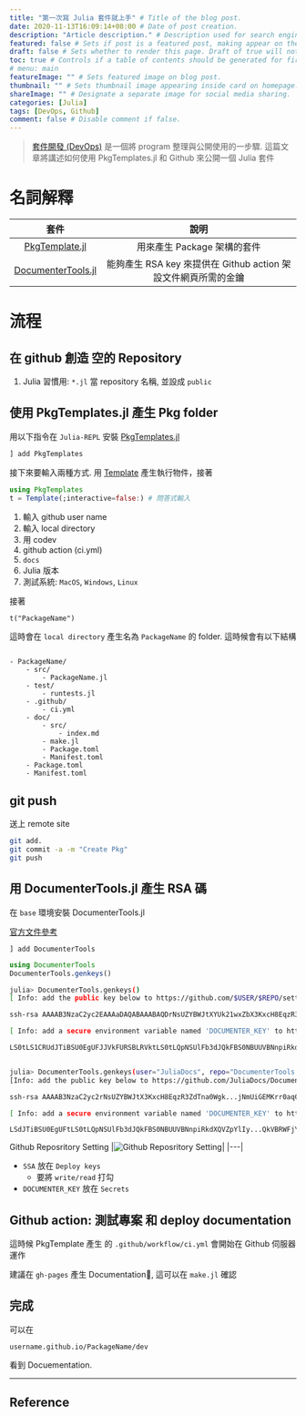 ```yaml
---
title: "第一次寫 Julia 套件就上手" # Title of the blog post.
date: 2020-11-13T16:09:14+08:00 # Date of post creation.
description: "Article description." # Description used for search engine.
featured: false # Sets if post is a featured post, making appear on the home page side bar.
draft: false # Sets whether to render this page. Draft of true will not be rendered.
toc: true # Controls if a table of contents should be generated for first-level links automatically.
# menu: main
featureImage: "" # Sets featured image on blog post.
thumbnail: "" # Sets thumbnail image appearing inside card on homepage.
shareImage: "" # Designate a separate image for social media sharing.
categories: [Julia]
tags: [DevOps, Github]
comment: false # Disable comment if false.
---
```


> [套件開發 (DevOps)](https://en.wikipedia.org/wiki/DevOps) 是一個將 program 整理與公開使用的一步驟. 這篇文章將講述如何使用 PkgTemplates.jl 和 Github 來公開一個 Julia 套件

<!--more-->

# 名詞解釋

|套件|說明|
|:---:|:---:|
|[PkgTemplate.jl](https://github.com/invenia/PkgTemplates.jl)|  用來產生 Package 架構的套件 |
|[DocumenterTools.jl](https://github.com/JuliaDocs/DocumenterTools.jl)|能夠產生 RSA key 來提供在 Github action 架設文件網頁所需的金鑰|

# 流程

## 在 github 創造 空的 Repository

1. Julia 習慣用: `*.jl` 當 repository 名稱, 並設成 `public`

## 使用 PkgTemplates.jl 產生 Pkg folder 

用以下指令在 `Julia-REPL` 安裝 [PkgTemplates.jl](https://github.com/invenia/PkgTemplates.jl)

```sh
] add PkgTemplates
```

接下來要輸入兩種方式. 用 [Template](https://invenia.github.io/PkgTemplates.jl/stable/user/#Template-1) 產生執行物件，接著

```julia
using PkgTemplates
t = Template(;interactive=false:) # 問答式輸入
```

1. 輸入 github user name
2. 輸入 local directory
3. 用 codev
4. github action (ci.yml)
5. `docs`
6. Julia 版本
7. 測試系統: `MacOS`, `Windows`, `Linux`

接著

```
t("PackageName")
```

這時會在 `local directory` 產生名為 `PackageName` 的 folder. 這時候會有以下結構

```

- PackageName/
    - src/
        - PackageName.jl
    - test/
        - runtests.jl
    - .github/
        - ci.yml
    - doc/
        - src/
            - index.md
        - make.jl
        - Package.toml
        - Manifest.toml
    - Package.toml
    - Manifest.toml

```

##  git push

送上 remote site

```sh
git add.
git commit -a -m "Create Pkg"
git push
```

## 用 DocumenterTools.jl 產生 RSA 碼

在 `base` 環境安裝 DocumenterTools.jl

[官方文件參考](https://juliadocs.github.io/Documenter.jl/stable/lib/public/#DocumenterTools.genkeys)

```Julia-REPL
] add DocumenterTools
```

```julia
using DocumenterTools
DocumenterTools.genkeys()
```

```sh
julia> DocumenterTools.genkeys()
[ Info: add the public key below to https://github.com/$USER/$REPO/settings/keys with read/write access:

ssh-rsa AAAAB3NzaC2yc2EAAAaDAQABAAABAQDrNsUZYBWJtXYUk21wxZbX3KxcH8EqzR3ZdTna0Wgk...jNmUiGEMKrr0aqQMZEL2BG7 username@hostname

[ Info: add a secure environment variable named 'DOCUMENTER_KEY' to https://travis-ci.com/$USER/$REPO/settings (if you deploy using Travis CI) or https://github.com/$USER/$REPO/settings/secrets (if you deploy using GitHub Actions) with value:

LS0tLS1CRUdJTiBSU0EgUFJJVkFURSBLRVktLS0tLQpNSUlFb3dJQkFBS0NBUUVBNnpiRkdXQVZpYlIy...QkVBRWFjY3BxaW9uNjFLaVdOcDU5T2YrUkdmCi0tLS0tRU5EIFJTQSBQUklWQVRFIEtFWS0tLS0tCg==


julia> DocumenterTools.genkeys(user="JuliaDocs", repo="DocumenterTools.jl")
[Info: add the public key below to https://github.com/JuliaDocs/DocumenterTools.jl/settings/keys with read/write access:

ssh-rsa AAAAB3NzaC2yc2rNsUZYBWJtX3KxcH8EqzR3ZdTna0Wgk...jNmUiGEMKrr0aqQMZEL2BG7 username@hostname

[ Info: add a secure environment variable named 'DOCUMENTER_KEY' to https://travis-ci.com/JuliaDocs/DocumenterTools.jl/settings (if you deploy using Travis CI) or https://github.com/JuliaDocs/DocumenterTools.jl/settings/secrets (if you deploy using GitHub Actions) with value:

LSdJTiBSU0EgUFtLS0tLQpNSUlFb3dJQkFBS0NBUUVBNnpiRkdXQVZpYlIy...QkVBRWFjY3BxaW9uNaVdOcDU5T2YrUkdmCi0tLS0tRU5EIFJTQSBQUklWQVRFIEtFWS0tLS0tCg==
```

Github Reposritory Setting
|![Github Reposritory Setting](https://user-images.githubusercontent.com/29009898/99076987-01116880-25f7-11eb-8d03-f8273cc7068b.png)|
|---|


- `SSA` 放在 `Deploy keys` 
    - 要將 `write/read` 打勾
- `DOCUMENTER_KEY` 放在 `Secrets`



## Github action: 測試專案 和 deploy documentation

這時候 PkgTemplate 產生 的 `.github/workflow/ci.yml` 會開始在 Github 伺服器運作

建議在 `gh-pages` 產生 Documentation, 這可以在 `make.jl` 確認

## 完成
可以在

`username.github.io/PackageName/dev`

看到 Docuementation. 

---

## Reference